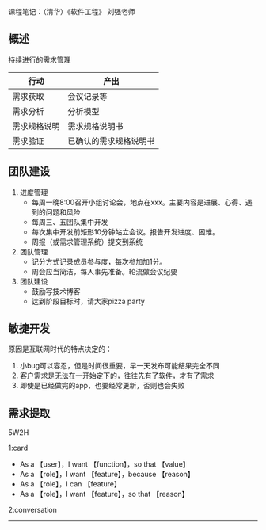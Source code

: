 
课程笔记：（清华）《软件工程》 刘强老师

## 概述

持续进行的需求管理

|行动|产出|
|--|--|
需求获取|会议记录等
需求分析|分析模型
需求规格说明|需求规格说明书
需求验证|已确认的需求规格说明书


## 团队建设

1. 进度管理
    - 每周一晚8:00召开小组讨论会，地点在xxx。主要内容是进展、心得、遇到的问题和风险
    - 每周三、五团队集中开发
    - 每次集中开发前矩形10分钟站立会议。报告开发进度、困难。
    - 周报（或需求管理系统）提交到系统
2. 团队管理
    - 记分方式记录成员参与度，每次参加加1分。
    - 周会应当简洁，每人事先准备。轮流做会议纪要
3. 团队建设
    - 鼓励写技术博客
    - 达到阶段目标时，请大家pizza party



## 敏捷开发

原因是互联网时代的特点决定的：
1. 小bug可以容忍，但是时间很重要，早一天发布可能结果完全不同
2. 客户需求是无法在一开始定下的，往往先有了软件，才有了需求
3. 即使是已经做完的app，也要经常更新，否则也会失败


## 需求提取

5W2H


1:card
- As a 【user】，I want 【function】，so that 【value】
- As a 【role】，I want 【feature】，because 【reason】
- As a 【role】，I can 【feature】
- As a 【role】，I want 【feature】，so that 【reason】

2:conversation


--------------------


